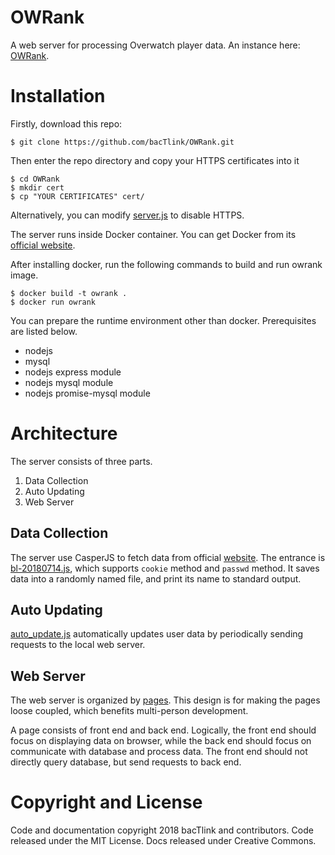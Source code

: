 # OWRank
A web server for processing Overwatch player data.
An instance here: [OWRank](https://owrank.top).

# Installation
Firstly, download this repo:
```
$ git clone https://github.com/bacTlink/OWRank.git
```

Then enter the repo directory and copy your HTTPS certificates into it
```
$ cd OWRank
$ mkdir cert
$ cp "YOUR CERTIFICATES" cert/
```

Alternatively, you can modify [server.js](https://github.com/bacTlink/OWRank/blob/master/server.js) to disable HTTPS.

The server runs inside Docker container.
You can get Docker from its [official website](https://docs.docker.com).

After installing docker, run the following commands to build and run owrank image.
```
$ docker build -t owrank .
$ docker run owrank
```

You can prepare the runtime environment other than docker.
Prerequisites are listed below.

* nodejs
* mysql
* nodejs express module
* nodejs mysql module
* nodejs promise-mysql module

# Architecture
The server consists of three parts.

1. Data Collection
2. Auto Updating
3. Web Server

## Data Collection
The server use CasperJS to fetch data from official [website](http://ow.blizzard.cn/career).
The entrance is [bl-20180714.js](https://github.com/bacTlink/OWRank/blob/master/bl-20180714.js), which supports ```cookie``` method and ```passwd``` method.
It saves data into a randomly named file, and print its name to standard output.

## Auto Updating
[auto_update.js](https://github.com/bacTlink/OWRank/blob/master/auto_update.js) automatically updates user data by periodically sending requests to the local web server.

## Web Server
The web server is organized by [pages](https://github.com/bacTlink/OWRank/blob/master/page.js).
This design is for making the pages loose coupled, which benefits multi-person development.

A page consists of front end and back end.
Logically, the front end should focus on displaying data on browser, while the back end should focus on communicate with database and process data.
The front end should not directly query database, but send requests to back end.

# Copyright and License
Code and documentation copyright 2018 bacTlink and contributors. Code released under the MIT License. Docs released under Creative Commons.
